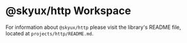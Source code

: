 # @skyux/http Workspace

For information about `@skyux/http` please visit the library's README file, located at `projects/http/README.md`.
